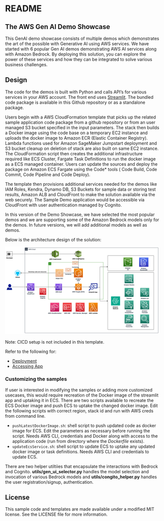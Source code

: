 # README

## The AWS Gen AI Demo Showcase

This GenAI demo showcase consists of multiple demos which demonstrates the art of the possible with Generative AI using AWS services. We have started with 6 popular Gen AI demos demonstrating AWS AI services along with Amazon Bedrock. By deploying this solution, you can explore the power of these services and how they can be integrated to solve various business challenges.

## Design

The code for the demos is built with Python and calls API’s for various services in your AWS account. The front end  uses [Streamlit](https://streamlit.io/). The bundled code package is available in this Github repository <link> or as a standalone package. 

Users begin with a AWS CloudFormation template that picks up the related sample application code package from a github repository or from an user managed S3 bucket specified in the input parameters. The stack then builds a Docker image using the code base on a temporary EC2 instance and uploads the docker image to Amazon ECR (Elastic Container Registry). Lambda functions used for Amazon SageMaker Jumpstart deployment and S3 bucket cleanup on deletion of stack are also built on same EC2 instance. The CloudFormation script then creates the additional infrastructure required like ECS Cluster, Fargate Task Definitions to run the docker image as a ECS managed container. Users can update the sources and deploy the package on Amazon ECS Fargate using the Code* tools ( Code Build, Code Commit, Code Pipeline and Code Deploy). 

The template then provisions additional services needed for the demos like IAM Roles, Kendra, Dynamo DB, S3 Buckets for sample data or storing test results, Amazon ALB and CloudFront to make the solution available via the web securely. The Sample Demo application would be accessible via CloudFront with user authentication managed by Cognito. 

In this version of the Demo Showcase, we have selected the most popular demos and we are supporting some of the Amazon Bedrock models only for the demos. In future versions, we will add additional models as well as demos.

Below is the architecture design of the solution:

![](./imgs/genai-samples-arch.png)

Note: CICD setup is not included in this template.


Refer to the following for:
* [Deployment](./docs/install.md)
* [Accessing App](./docs/access.md)

### Customizing the samples
If user is interested in modifying the samples or adding more customized usecases, this would require recreation of the Docker image of the streamlit app and uptaking it in ECS. There are two scripts available to recreate the ECS Docker image and push ECS to uptake the changed docker image. Edit the following scripts with correct region, stack id and run with AWS creds from command line.
  * `pushLatestDockerImage.sh`: shell script to push updated code as docker image for ECS. Edit the parameters as necessary before running the script. Needs AWS CLI, credentials and Docker along with access to the application code (run from directory where the *Dockerfile* exists).
  * `updateEcsService.sh`: shell script to update ECS to uptake any updated docker image or task definitions. Needs AWS CLI and credentials to update ECS.

There are two helper utiltiies that encapsulate the interactions with Bedrock and Cognito. **utils/gen_ui_selector.py** handles the model selection and invocation of various Bedrock models and **utils/congito_helper.py** handles the user registration/signup, authentication.

## License
This sample code and templates are made available under a modified MIT license. 
See the LICENSE file for more information. 
